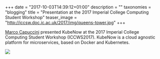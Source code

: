 +++
date = "2017-10-03T14:39:12+01:00"
description = ""
taxonomies = "blogging"
title = "Presentation at the 2017 Imperial College Computing Student Workshop"
teaser_image = "http://iccsw.doc.ic.ac.uk/2017/img/queens-tower.jpg"
+++

[Marco Capuccini](https://pharmb.io/people/marco/) presented KubeNow at the 2017 Imperial College Computing Student Workshop (ICCWS2017). KubeNow is a cloud agnostic platform for microservices, based on Docker and Kubernetes.

![](/img/iccws2017/marco.jpg)
